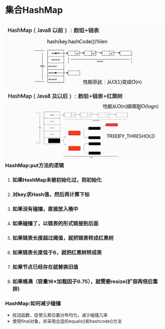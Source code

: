 # 集合HashMap

### ![](/hash/1.png)![](/hash/2.png)HashMap:put方法的逻辑

1. ### 如果HashMap未被初始化过，则初始化
2. ### 对key求Hash值，然后再计算下标
3. ### 如果没有碰撞，直接放入桶中
4. ### 如果碰撞了，以链表的形式链接到后面
5. ### 如果链表长度超过阈值，就把链表转成红黑树
6. ### 如果链表长度低于6，就把红黑树转成表
7. ### 如果节点已经存在就替换旧值
8. ### 如果桶满（容量16×加载因子0.75），就需要resize\(扩容两倍后重排\)

### HashMap:如何减少碰撞

* 扰动函数，促使元素位置分布均匀，减少碰撞几率
* 使用final对象，并采用合适的equals\(\)和hashcode\(\)方法




